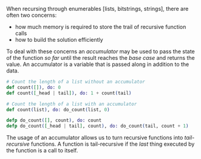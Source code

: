 When recursing through enumerables [lists, bitstrings, strings], there are often two concerns:

- how much memory is required to store the trail of recursive function calls
- how to build the solution efficiently

To deal with these concerns an _accumulator_ may be used to pass the state of the function _so far_ until the result reaches the _base case_ and returns the value. An accumulator is a variable that is passed along in addition to the data.

```elixir
# Count the length of a list without an accumulator
def count([]), do: 0
def count([_head | tail]), do: 1 + count(tail)

# Count the length of a list with an accumulator
def count(list), do: do_count(list, 0)

defp do_count([], count), do: count
defp do_count([_head | tail], count), do: do_count(tail, count + 1)
```

The usage of an accumulator allows us to turn recursive functions into _tail-recursive_ functions. A function is tail-recursive if the _last_ thing executed by the function is a call to itself.
